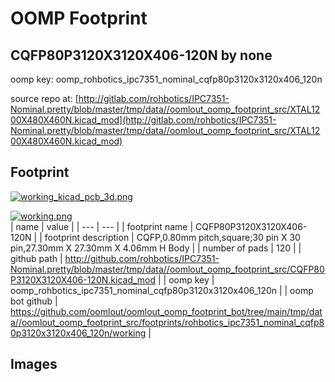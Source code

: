 # OOMP Footprint  
## CQFP80P3120X3120X406-120N  by none  
  
oomp key: oomp_rohbotics_ipc7351_nominal_cqfp80p3120x3120x406_120n  
  
source repo at: [http://gitlab.com/rohbotics/IPC7351-Nominal.pretty/blob/master/tmp/data//oomlout_oomp_footprint_src/XTAL1200X480X460N.kicad_mod](http://gitlab.com/rohbotics/IPC7351-Nominal.pretty/blob/master/tmp/data//oomlout_oomp_footprint_src/XTAL1200X480X460N.kicad_mod)  
## Footprint  
  
[![working_kicad_pcb_3d.png](working_kicad_pcb_3d_600.png)](working_kicad_pcb_3d.png)  
  
[![working.png](working_600.png)](working.png)  
| name | value | 
| --- | --- | 
| footprint name | CQFP80P3120X3120X406-120N | 
| footprint description | CQFP,0.80mm pitch,square;30 pin X 30 pin,27.30mm X 27.30mm X 4.06mm H Body | 
| number of pads | 120 | 
| github path | http://github.com/rohbotics/IPC7351-Nominal.pretty/blob/master/tmp/data//oomlout_oomp_footprint_src/CQFP80P3120X3120X406-120N.kicad_mod | 
| oomp key | oomp_rohbotics_ipc7351_nominal_cqfp80p3120x3120x406_120n | 
| oomp bot github | https://github.com/oomlout/oomlout_oomp_footprint_bot/tree/main/tmp/data//oomlout_oomp_footprint_src/footprints/rohbotics_ipc7351_nominal_cqfp80p3120x3120x406_120n/working | 
## Images  
